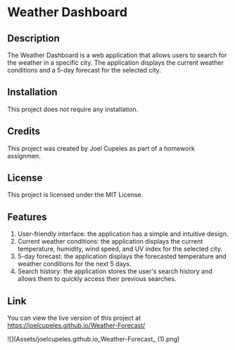 # Weather Dashboard

## Description
The Weather Dashboard is a web application that allows users to search for the weather in a specific city. The application displays the current weather conditions and a 5-day forecast for the selected city.

## Installation
This project does not require any installation.

## Credits
This project was created by Joel Cupeles as part of a homework assignmen.
## License
This project is licensed under the MIT License.

## Features
1. User-friendly interface: the application has a simple and intuitive design.
2. Current weather conditions: the application displays the current temperature, humidity, wind speed, and UV index for the selected city.
3. 5-day forecast: the application displays the forecasted temperature and weather conditions for the next 5 days.
4. Search history: the application stores the user's search history and allows them to quickly access their previous searches.

## Link
You can view the live version of this project at https://joelcupeles.github.io/Weather-Forecast/

![](Assets/joelcupeles.github.io_Weather-Forecast_ (1).png)

